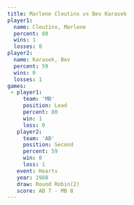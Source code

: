 ```yaml
---
title: Marlene Cleutinx vs Bev Karasek
player1:                 
  name: Cleutinx, Marlene
  percent: 80            
  wins: 1                
  losses: 0              
player2:                 
  name: Karasek, Bev     
  percent: 59            
  wins: 0                
  losses: 1              
games:
 - player1:        
     team: 'MB'    
     position: Lead
     percent: 80   
     win: 1        
     loss: 0       
   player2:          
     team: 'AB'      
     position: Second
     percent: 59     
     win: 0          
     loss: 1         
   event: Hearts       
   year: 1988          
   draw: Round Robin(2)
   score: AB 7 - MB 8  
---
```

